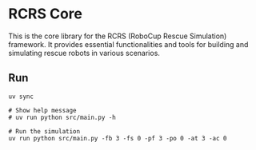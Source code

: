 # RCRS Core

This is the core library for the RCRS (RoboCup Rescue Simulation) framework. It provides essential functionalities and tools for building and simulating rescue robots in various scenarios.

## Run

```shell
uv sync

# Show help message
# uv run python src/main.py -h

# Run the simulation
uv run python src/main.py -fb 3 -fs 0 -pf 3 -po 0 -at 3 -ac 0
```

